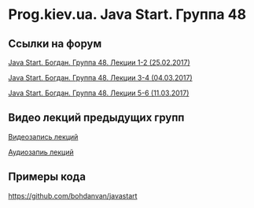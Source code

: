 Prog.kiev.ua. Java Start. Группа 48
===

## Cсылки на форум

[Java Start. Богдан. Группа 48. Лекции 1-2 (25.02.2017)](https://prog.kiev.ua/forum/index.php/topic,2791.0.html)

[Java Start. Богдан. Группа 48. Лекции 3-4 (04.03.2017)](https://prog.kiev.ua/forum/index.php/topic,2808.0.html)

[Java Start. Богдан. Группа 48. Лекции 5-6 (11.03.2017)](https://prog.kiev.ua/forum/index.php/topic,2820.0.html)

## Видео лекций предыдущих групп

[Видеозапись лекций](https://mega.nz/#F!SRclnQQT)

[Аудиозапиь лекций](https://mega.nz/#F!GY8UjTBS)

## Примеры кода

https://github.com/bohdanvan/javastart
